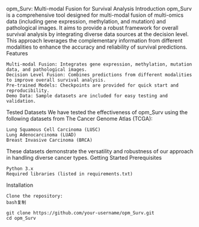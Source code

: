 opm_Surv: Multi-modal Fusion for Survival Analysis
Introduction
opm_Surv is a comprehensive tool designed for multi-modal fusion of multi-omics data (including gene expression, methylation, and mutation) and pathological images. It aims to provide a robust framework for overall survival analysis by integrating diverse data sources at the decision level. This approach leverages the complementary information from different modalities to enhance the accuracy and reliability of survival predictions.
Features

    Multi-modal Fusion: Integrates gene expression, methylation, mutation data, and pathological images.
    Decision Level Fusion: Combines predictions from different modalities to improve overall survival analysis.
    Pre-trained Models: Checkpoints are provided for quick start and reproducibility.
    Demo Data: Sample datasets are included for easy testing and validation.

Tested Datasets
We have tested the effectiveness of opm_Surv using the following datasets from The Cancer Genome Atlas (TCGA):

    Lung Squamous Cell Carcinoma (LUSC)
    Lung Adenocarcinoma (LUAD)
    Breast Invasive Carcinoma (BRCA)

These datasets demonstrate the versatility and robustness of our approach in handling diverse cancer types.
Getting Started
Prerequisites

    Python 3.x
    Required libraries (listed in requirements.txt)

Installation

    Clone the repository:
    bash复制

    git clone https://github.com/your-username/opm_Surv.git
    cd opm_Surv






